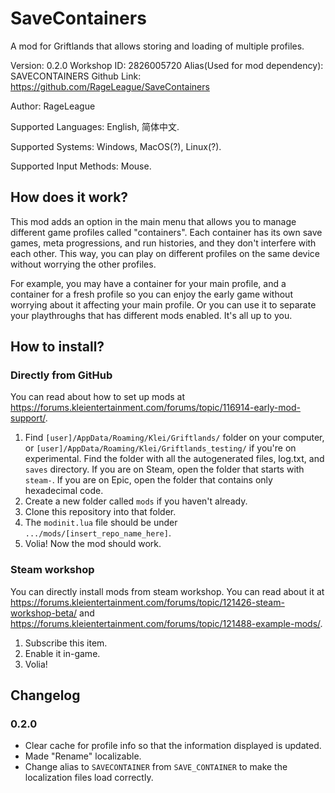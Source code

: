 # SaveContainers

A mod for Griftlands that allows storing and loading of multiple profiles.

Version: 0.2.0
Workshop ID: 2826005720
Alias(Used for mod dependency): SAVECONTAINERS
Github Link: https://github.com/RageLeague/SaveContainers

Author: RageLeague

Supported Languages: English, 简体中文.

Supported Systems: Windows, MacOS(?), Linux(?).

Supported Input Methods: Mouse.

## How does it work?

This mod adds an option in the main menu that allows you to manage different game profiles called "containers". Each container has its own save games, meta progressions, and run histories, and they don't interfere with each other. This way, you can play on different profiles on the same device without worrying the other profiles.

For example, you may have a container for your main profile, and a container for a fresh profile so you can enjoy the early game without worrying about it affecting your main profile. Or you can use it to separate your playthroughs that has different mods enabled. It's all up to you.

## How to install?

### Directly from GitHub

You can read about how to set up mods at https://forums.kleientertainment.com/forums/topic/116914-early-mod-support/.

1. Find `[user]/AppData/Roaming/Klei/Griftlands/` folder on your computer, or `[user]/AppData/Roaming/Klei/Griftlands_testing/` if you're on experimental. Find the folder with all the autogenerated files, log.txt, and `saves` directory. If you are on Steam, open the folder that starts with `steam-`. If you are on Epic, open the folder that contains only hexadecimal code.
2. Create a new folder called `mods` if you haven't already.
3. Clone this repository into that folder.
4. The `modinit.lua` file should be under `.../mods/[insert_repo_name_here]`.
5. Volia! Now the mod should work.

### Steam workshop

You can directly install mods from steam workshop. You can read about it at https://forums.kleientertainment.com/forums/topic/121426-steam-workshop-beta/ and https://forums.kleientertainment.com/forums/topic/121488-example-mods/.

1. Subscribe this item.
2. Enable it in-game.
3. Volia!

## Changelog

### 0.2.0

* Clear cache for profile info so that the information displayed is updated.
* Made "Rename" localizable.
* Change alias to `SAVECONTAINER` from `SAVE_CONTAINER` to make the localization files load correctly.
